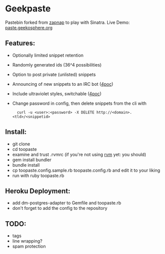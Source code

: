 Geekpaste
=========

Pastebin forked from [zapnap](https://github.com/zapnap/toopaste) to play with Sinatra.
Live Demo: [paste.geekosphere.org](http://paste.geekosphere.org)


Features:
---------

* Optionally limited snippet retention
* Randomly generated ids (36^4 possibilities)
* Option to post private (unlisted) snippets
* Announcing of new snippets to an IRC bot ([4poc](https://github.com/4poc))
* Include ultraviolet styles, switchable ([4poc](https://github.com/4poc))
* Change password in config, then delete snippets from the cli with

        curl -u <user>:<password> -X DELETE http://<domain>.<tld>/<snippetid>


Install:
--------

* git clone
* cd toopaste
* examine and trust .rvmrc (if you're not using [rvm](http://rvm.beginrescueend.com) yet: you should)
* gem install bundler
* bundle install
* cp toopaste.config.sample.rb toopaste.config.rb and edit it to your liking
* run with ruby toopaste.rb


Heroku Deployment:
------------------

* add dm-postgres-adapter to Gemfile and toopaste.rb
* don't forget to add the config to the repository


TODO:
-----

* tags
* line wrapping?
* spam protection
